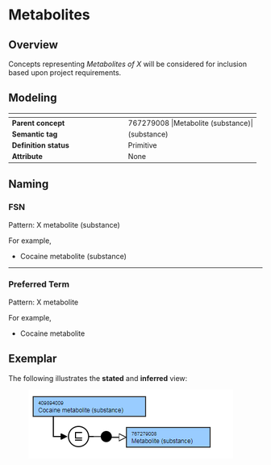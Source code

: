 # Metabolites

## Overview

Concepts representing _Metabolites of X_ will be considered for inclusion based upon project requirements.

## Modeling

<table data-header-hidden><thead><tr><th width="216.33984375"></th><th></th></tr></thead><tbody><tr><td><strong>Parent concept</strong></td><td>767279008 |Metabolite (substance)|</td></tr><tr><td><strong>Semantic tag</strong></td><td>(substance)</td></tr><tr><td><strong>Definition status</strong></td><td>Primitive</td></tr><tr><td><strong>Attribute</strong></td><td>None</td></tr></tbody></table>

## Naming

### FSN

Pattern: X metabolite (substance)

For example,

* Cocaine metabolite (substance)

***

### Preferred Term

Pattern: X metabolite

For example,

* Cocaine metabolite

## Exemplar

The following illustrates the **stated** and **inferred** view:

<div align="left"><figure><img src="../../../../../../.gitbook/assets/image (150).png" alt=""><figcaption></figcaption></figure></div>

<figure><img src="../../../../../../authoring/substance/images/174691622.png" alt=""><figcaption></figcaption></figure>
